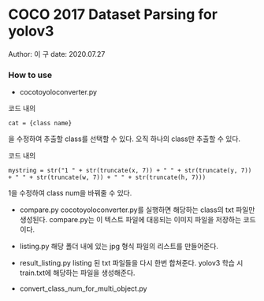 # COCO 2017 Dataset Parsing for yolov3
Author: 이  구
date: 2020.07.27

### How to use
* cocotoyoloconverter.py
 
코드 내의 
```(python3)
cat = {class name}
```
을 수정하여 추출할 class를 선택할 수 있다. 오직 하나의 class만 추출할 수 있다.

코드 내의 
```(python3)
mystring = str("1 " + str(truncate(x, 7)) + " " + str(truncate(y, 7)) + " " + str(truncate(w, 7)) + " " + str(truncate(h, 7)))
```
1을 수정하여 class num을 바꿔줄 수 있다.

* compare.py
cocotoyoloconverter.py를 실행하면 해당하는 class의 txt 파일만 생성된다. compare.py는 이 텍스트 파일에 대응되는 이미지 파일을 저장하는 코드이다.

* listing.py
해당 폴더 내에 있는 jpg 형식 파일의 리스트를 만들어준다. 

* result_listing.py
listing 된 txt 파일들을 다시 한번 합쳐준다. yolov3 학습 시 train.txt에 해당하는 파일을 생성해준다.   

* convert_class_num_for_multi_object.py


